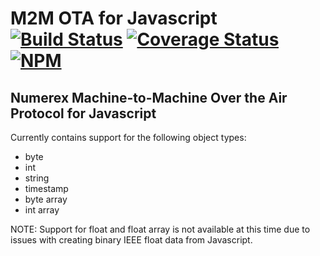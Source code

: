 M2M OTA for Javascript [![Build Status](https://travis-ci.org/numerex/m2m-ota-javascript.svg)](https://travis-ci.org/numerex/m2m-ota-javascript) [![Coverage Status](https://coveralls.io/repos/numerex/m2m-ota-javascript/badge.svg)](https://coveralls.io/r/numerex/m2m-ota-javascript) [![NPM](https://nodei.co/npm/m2m-ota-javascript.png)](https://npmjs.org/package/m2m-ota-javascript)
===================

Numerex Machine-to-Machine Over the Air Protocol for Javascript
-------------------

Currently contains support for the following object types:

* byte
* int
* string
* timestamp
* byte array
* int array

NOTE: Support for float and float array is not available at this time due to issues with creating binary IEEE float data from Javascript.